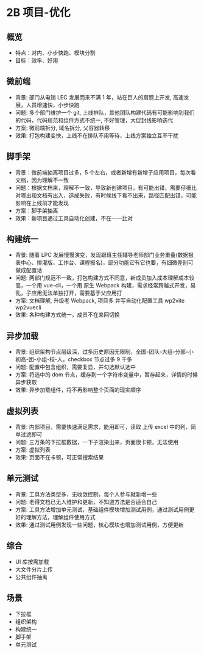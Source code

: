 # 2B 项目-优化

## 概览

- 特点：对内、小步快跑、模块分割
- 目标：效率、好用

## 微前端

- 背景: 部门从电销 LEC 发展而来不满 1 年，站在巨人的肩膀上开发, 高速发展，人员增速快，小步快跑
- 问题: 多个部门维护一个 git, 上线排队，其他团队构建代码有可能影响到我们的代码，代码规范和组件方式不统一, 不好管理，大促封线影响迭代
- 方案: 微前端拆分, 域名拆分, 父容器转移
- 效果: 打包构建变快，上线不在排队不用等待，上线方案独立互不干扰

## 脚手架

- 背景：微前端抽离项目过多，5 个左右，或者新增有新增子应用项目，每次看文档，因为理解不一致
- 问题：根据文档来，理解不一致，导致新创建项目，有可能出错，需要仔细比对哪出和文档有出入，造成失败，有时候线下看不出来，路径匹配出错，可能影响在上线前才能发现
- 方案：脚手架抽离
- 效果：新项目通过工具自动化创建，不在一一比对

## 构建统一

- 背景: 随着 LPC 发展慢慢演变，发现跟班主任辅导老师部门业务重叠(数据报表中心、排灌版、工作台、课程报名)，部分功能它有它也要，有细微差别可做成配置话
- 问题: 两部门规范不一致，打包构建方式不同意，新成员加入成本理解成本较高，一个用 vue-cli，一个用 原生 Webpack 构建，需求经常跨越式开发，易乱，子应用无法单独打开，需要基于父应用打
- 方案: 文档理解, 升级老 Webpack, 项目多 并写自动化配置工具 wp2vite wp2vuecli
- 效果: 各种构建方式统一，成员不在来回切换

## 异步加载

- 背景: 组织架构节点层级深，过多历史原因无限制，全国-团队-大组-分部-小初高-团-小组-校-人，checkbox 节点过多 9 千多
- 问题: 配置中包含组织，需要复显，并勾选默认选中
- 方案: 将选中的 dom 节点，缓存到一个字符串变量中，暂存起来，详情的时候异步获取
- 效果: 异步加载组件，将不再影响整个页面的现实顺序

## 虚拟列表

- 背景: 内部项目，需要快速满足需求，能用即可，读取 上传 excel 中的列，简单过滤即可
- 问题: 三万条的下拉框数据，一下子渲染出来，页面很卡顿，无法使用
- 方案: 虚拟列表
- 效果: 页面不在卡顿，可正常搜索结果

## 单元测试

- 背景: 工具方法类型多，无收敛控制，每个人参与就新增一些
- 问题: 老得文档已无人维护和更新，不知道方法是否适合自己
- 方案: 工具方法增加单元测试，基础组件模块增加测试用例，通过测试用例更好的理解方法，理解组件使用方式
- 效果: 通过测试用例发现一些问题，核心模块也增加测试用例，方便更新


## 综合
- UI 库按需加载
- 大文件分片上传
- 公共组件抽离


## 场景
- 下拉框
- 组织架构
- 构建统一
- 脚手架
- 单元测试